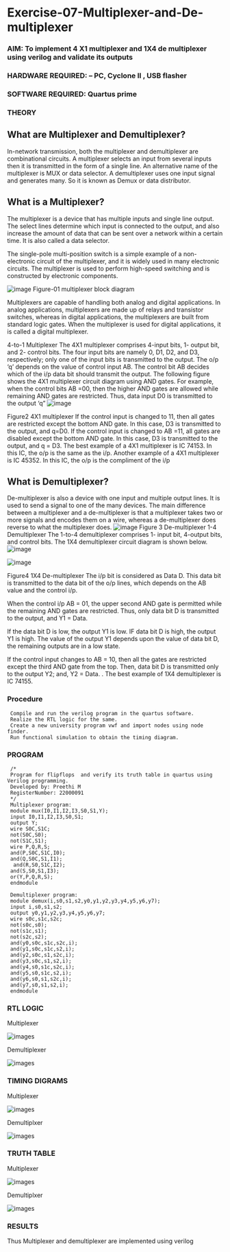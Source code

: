 # Exercise-07-Multiplexer-and-De-multiplexer
### AIM: To implement 4 X1 multiplexer and 1X4 de multiplexer using verilog and validate its outputs
### HARDWARE REQUIRED:  – PC, Cyclone II , USB flasher
### SOFTWARE REQUIRED:   Quartus prime
### THEORY 

## What are Multiplexer and Demultiplexer?
In-network transmission, both the multiplexer and demultiplexer are combinational circuits. A multiplexer selects an input from several inputs then it is transmitted in the form of a single line. An alternative name of the multiplexer is MUX or data selector. A demultiplexer uses one input signal and generates many. So it is known as Demux or data distributor.

## What is a Multiplexer?
The multiplexer is a device that has multiple inputs and single line output. The select lines determine which input is connected to the output, and also increase the amount of data that can be sent over a network within a certain time. It is also called a data selector.

The single-pole multi-position switch is a simple example of a non-electronic circuit of the multiplexer, and it is widely used in many electronic circuits. The multiplexer is used to perform high-speed switching and is constructed by electronic components.

![image](https://user-images.githubusercontent.com/36288975/170912485-73c395c7-23c0-4e78-a53d-a2f0d07d9662.png)
          Figure-01 multiplexer block diagram 

Multiplexers are capable of handling both analog and digital applications. In analog applications, multiplexers are made up of relays and transistor switches, whereas in digital applications, the multiplexers are built from standard logic gates. When the multiplexer is used for digital applications, it is called a digital multiplexer.

4-to-1 Multiplexer
The 4X1 multiplexer comprises 4-input bits, 1- output bit, and 2- control bits. The four input bits are namely 0, D1, D2, and D3, respectively; only one of the input bits is transmitted to the output. The o/p ‘q’ depends on the value of control input AB. The control bit AB decides which of the i/p data bit should transmit the output. The following figure shows the 4X1 multiplexer circuit diagram using AND gates. For example, when the control bits AB =00, then the higher AND gates are allowed while remaining AND gates are restricted. Thus, data input D0 is transmitted to the output ‘q”
![image](https://user-images.githubusercontent.com/36288975/170912568-3598c60a-5035-41f3-b0c4-ccedba13aca5.png)


Figure2 4X1 multiplexer 
If the control input is changed to 11, then all gates are restricted except the bottom AND gate. In this case, D3 is transmitted to the output, and q=D0. If the control input is changed to AB =11, all gates are disabled except the bottom AND gate. In this case, D3 is transmitted to the output, and q = D3. The best example of a 4X1 multiplexer is IC 74153. In this IC, the o/p is the same as the i/p. Another example of a 4X1 multiplexer is IC 45352. In this IC, the o/p is the compliment of the i/p


## What is Demultiplexer?
De-multiplexer is also a device with one input and multiple output lines. It is used to send a signal to one of the many devices. The main difference between a multiplexer and a de-multiplexer is that a multiplexer takes two or more signals and encodes them on a wire, whereas a de-multiplexer does reverse to what the multiplexer does.
![image](https://user-images.githubusercontent.com/36288975/170912606-a30e4b74-1726-4430-b245-2c3c3d9c232d.png)
Figure 3 De-multiplexer 
1-4 Demultiplexer
The 1-to-4 demultiplexer comprises 1- input bit, 4-output bits, and control bits. The 1X4 demultiplexer circuit diagram is shown below.![image](https://user-images.githubusercontent.com/36288975/170912683-00fb746a-1d45-4023-91d1-3a70b841073c.png)

![image](https://user-images.githubusercontent.com/36288975/170912741-7cbd52af-7e0d-4be3-b5c6-6fb9c4eca7c9.png)

Figure4 1X4 De-multiplexer 
The i/p bit is considered as Data D. This data bit is transmitted to the data bit of the o/p lines, which depends on the AB value and the control i/p.

When the control i/p AB = 01, the upper second AND gate is permitted while the remaining AND gates are restricted. Thus, only data bit D is transmitted to the output, and Y1 = Data.

If the data bit D is low, the output Y1 is low. IF data bit D is high, the output Y1 is high. The value of the output Y1 depends upon the value of data bit D, the remaining outputs are in a low state.

If the control input changes to AB = 10, then all the gates are restricted except the third AND gate from the top. Then, data bit D is transmitted only to the output Y2; and, Y2 = Data. . The best example of 1X4 demultiplexer is IC 74155.

 
 
### Procedure
     Compile and run the verilog program in the quartus software.
     Realize the RTL logic for the same.
     Create a new university program vwf and import nodes using node finder.
     Run functional simulation to obtain the timing diagram.



### PROGRAM 
     /*
     Program for flipflops  and verify its truth table in quartus using Verilog programming.
     Developed by: Preethi M
     RegisterNumber: 22000091 
     */
     Multiplexer program:
     module mux(I0,I1,I2,I3,S0,S1,Y);
     input I0,I1,I2,I3,S0,S1;
     output Y;
     wire S0C,S1C;
     not(S0C,S0);
     not(S1C,S1);
     wire P,Q,R,S;
     and(P,S0C,S1C,I0);
     and(Q,S0C,S1,I1);
      and(R,S0,S1C,I2);
     and(S,S0,S1,I3);
     or(Y,P,Q,R,S);
     endmodule

     Demultiplexer program:
     module demux(i,s0,s1,s2,y0,y1,y2,y3,y4,y5,y6,y7);
     input i,s0,s1,s2;
     output y0,y1,y2,y3,y4,y5,y6,y7;
     wire s0c,s1c,s2c;
     not(s0c,s0);
     not(s1c,s1);
     not(s2c,s2);
     and(y0,s0c,s1c,s2c,i);
     and(y1,s0c,s1c,s2,i);
     and(y2,s0c,s1,s2c,i);
     and(y3,s0c,s1,s2,i);
     and(y4,s0,s1c,s2c,i);
     and(y5,s0,s1c,s2,i);
     and(y6,s0,s1,s2c,i);
     and(y7,s0,s1,s2,i);
     endmodule

### RTL LOGIC  
   Multiplexer

  ![images](/images/Muxrtl.png)

  Demultiplexer

  ![images](/images/DemuxRtl.png)

### TIMING DIGRAMS  

Multiplexer

![images](/images/MuxSim.png)

Demultiplxer

![images](/images/DemuxSim.png)

### TRUTH TABLE 

   Multiplexer

![images](https://i.imgur.com/CO6sJ8I.png)

Demultiplxer

![images](https://i.imgur.com/35e03NY.jpg)

### RESULTS 

   Thus Multiplexer and demultiplexer are implemented using verilog
   
